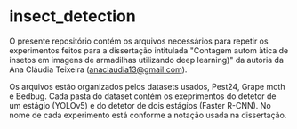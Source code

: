 # insect_detection

O presente repositório contém os arquivos necessários para repetir os experimentos feitos para a dissertação intitulada "Contagem autom ́atica de insetos em imagens de armadilhas utilizando deep learning)" da autoria da Ana Cláudia Teixeira (anaclaudia13@gmail.com).

Os arquivos estão organizados pelos datasets usados, Pest24, Grape moth e Bedbug. Cada pasta do dataset contém os exeprimentos do detetor de um estágio (YOLOv5) e do detetor de dois estágios (Faster R-CNN). No nome de cada experimento está conforme a notação usada na dissertação.
